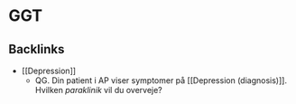# GGT

## Backlinks
* [[Depression]]
	* QG. Din patient i AP viser symptomer på [[Depression (diagnosis)]]. Hvilken *paraklinik* vil du overveje?

<!-- {BearID:EFB9071D-D4FF-425F-A58A-F794312DE6CE-43570-0000594CC768E1A6} -->
